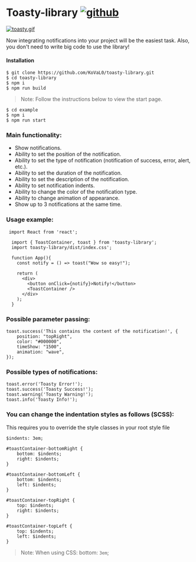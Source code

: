 # Toasty-library [![github](http://disciplinas.tecnico.ulisboa.pt/leic-sod/2019-2020/labs/_img/github.png)](https://github.com/KoVaL0/toasty-library)
[![toasty.gif](https://s6.gifyu.com/images/bandicam-2021-06-16-21-55-41-343_Trim-online-video-cutter.com.gif)](https://github.com/KoVaL0/toasty-library)

Now integrating notifications into your project will be the easiest task. Also, you don't need to write big code to use the library!

#### Installation
```
$ git clone https://github.com/KoVaL0/toasty-library.git
$ cd toasty-library
$ npm i
$ npm run build
```

>Note: Follow the instructions below to view the start page.
```
$ cd example
$ npm i
$ npm run start
```

### Main functionality:

- Show notifications.
- Ability to set the position of the notification.
- Ability to set the type of notification (notification of success, error, alert, etc.).
- Ability to set the duration of the notification.
- Ability to set the description of the notification.
- Ability to set notification indents.
- Ability to change the color of the notification type.
- Ability to change animation of appearance.
- Show up to 3 notifications at the same time.

### Usage example:
```
 import React from 'react';

  import { ToastContainer, toast } from 'toasty-library';
  import toasty-library/dist/index.css';
  
  function App(){
    const notify = () => toast("Wow so easy!");

    return (
      <div>
        <button onClick={notify}>Notify!</button>
        <ToastContainer />
      </div>
    );
  }
```

### Possible parameter passing:
```
toast.success('This contains the content of the notification!', {
    position: "topRight",
    color: "#000000",
    timeShow: "1500",
    animation: "wave",
});
```
### Possible types of notifications:
```
toast.error('Toasty Error!');
toast.success('Toasty Success!');
toast.warning('Toasty Warning!');
toast.info('Toasty Info!');
```
### You can change the indentation styles as follows (SCSS):

This requires you to override the style classes in your root style file
```
$indents: 3em;

#toastContainer-bottomRight {
    bottom: $indents;
    right: $indents;
}

#toastContainer-bottomLeft {
    bottom: $indents;
    left: $indents;
}

#toastContainer-topRight {
    top: $indents;
    right: $indents;
}

#toastContainer-topLeft {
    top: $indents;
    left: $indents;
}
```
> Note: When using CSS: bottom: `3em`;